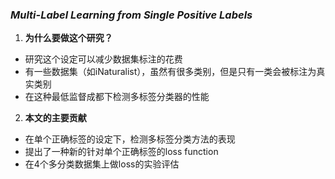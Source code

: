### *Multi-Label Learning from Single Positive Labels*



1. **为什么要做这个研究？**

- 研究这个设定可以减少数据集标注的花费
- 有一些数据集（如iNaturalist），虽然有很多类别，但是只有一类会被标注为真实类别
- 在这种最低监督成都下检测多标签分类器的性能

2. **本文的主要贡献**

- 在单个正确标签的设定下，检测多标签分类方法的表现
- 提出了一种新的针对单个正确标签的loss function
- 在4个多分类数据集上做loss的实验评估